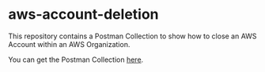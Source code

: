 # aws-account-deletion
This repository contains a Postman Collection to show how to close an AWS Account within an AWS Organization.

You can get the Postman Collection [here](https://meshcloud.github.io/aws-account-deletion/AWS_Account_Deletion.postman_collection.json).
